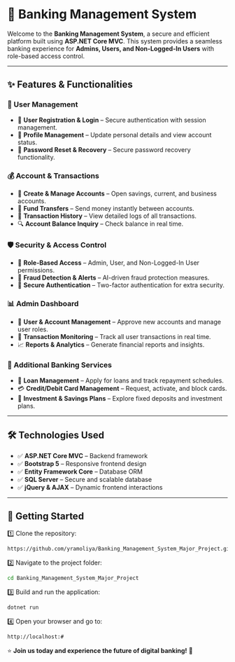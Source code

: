 # 🏦 Banking Management System

Welcome to the **Banking Management System**, a secure and efficient platform built using **ASP.NET Core MVC**. This system provides a seamless banking experience for **Admins, Users, and Non-Logged-In Users** with role-based access control. 

---

## ✨ Features & Functionalities

### 👤 User Management
- 🔐 **User Registration & Login** – Secure authentication with session management.
- 📝 **Profile Management** – Update personal details and view account status.
- 🔄 **Password Reset & Recovery** – Secure password recovery functionality.

### 💰 Account & Transactions
- 🏦 **Create & Manage Accounts** – Open savings, current, and business accounts.
- 💸 **Fund Transfers** – Send money instantly between accounts.
- 📜 **Transaction History** – View detailed logs of all transactions.
- 🔍 **Account Balance Inquiry** – Check balance in real time.

### 🛡️ Security & Access Control
- 🔏 **Role-Based Access** – Admin, User, and Non-Logged-In User permissions.
- 🛑 **Fraud Detection & Alerts** – AI-driven fraud protection measures.
- 🔑 **Secure Authentication** – Two-factor authentication for extra security.

### 📊 Admin Dashboard
- 📌 **User & Account Management** – Approve new accounts and manage user roles.
- 💼 **Transaction Monitoring** – Track all user transactions in real time.
- 📈 **Reports & Analytics** – Generate financial reports and insights.

### 🏪 Additional Banking Services
- 📄 **Loan Management** – Apply for loans and track repayment schedules.
- 💳 **Credit/Debit Card Management** – Request, activate, and block cards.
- 🎯 **Investment & Savings Plans** – Explore fixed deposits and investment plans.

---

## 🛠️ Technologies Used
- ✅ **ASP.NET Core MVC** – Backend framework
- ✅ **Bootstrap 5** – Responsive frontend design
- ✅ **Entity Framework Core** – Database ORM
- ✅ **SQL Server** – Secure and scalable database
- ✅ **jQuery & AJAX** – Dynamic frontend interactions

---

## 🚀 Getting Started
1️⃣ Clone the repository:  
   ```sh
   https://github.com/yramoliya/Banking_Management_System_Major_Project.git
   ```

2️⃣ Navigate to the project folder:  
   ```sh
   cd Banking_Management_System_Major_Project
   ```

3️⃣ Build and run the application:  
   ```sh
   dotnet run
   ```

4️⃣ Open your browser and go to:  
   ```sh
   http://localhost:#
   ```

⭐ **Join us today and experience the future of digital banking!** 🚀
